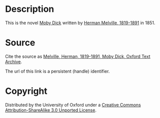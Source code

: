 # Description

This is the novel
[Moby Dick](https://en.wikipedia.org/wiki/Moby-Dick)
written by
[Herman Melville, 1819-1891](https://en.wikipedia.org/wiki/Herman_Melville)
in 1851.

# Source

Cite the source as
[Melville, Herman, 1819-1891, Moby Dick, Oxford Text Archive](http://hdl.handle.net/20.500.12024/3049.).

The url of this link is a persistent (handle) identifier.

# Copyright

Distributed by the University of Oxford under a
[Creative Commons Attribution-ShareAlike 3.0 Unported License](https://creativecommons.org/licenses/by-sa/3.0/).
